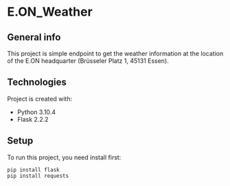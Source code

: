 # E.ON_Weather

## General info
This project is simple endpoint to get the weather information at the location of the E.ON headquarter (Brüsseler Platz 1, 45131 Essen).
	
## Technologies
Project is created with:
* Python 3.10.4
* Flask 2.2.2
## Setup
To run this project, you need install first:
```
pip install flask
pip install requests
```
